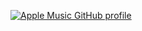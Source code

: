 [![Apple Music GitHub profile](https://music-profile.rayriffy.com/theme/dark.svg?uid=001326.c7478a7055eb46eab7668e2e58ec19dc.1612)](https://github.com/rayriffy/apple-music-github-profile)
